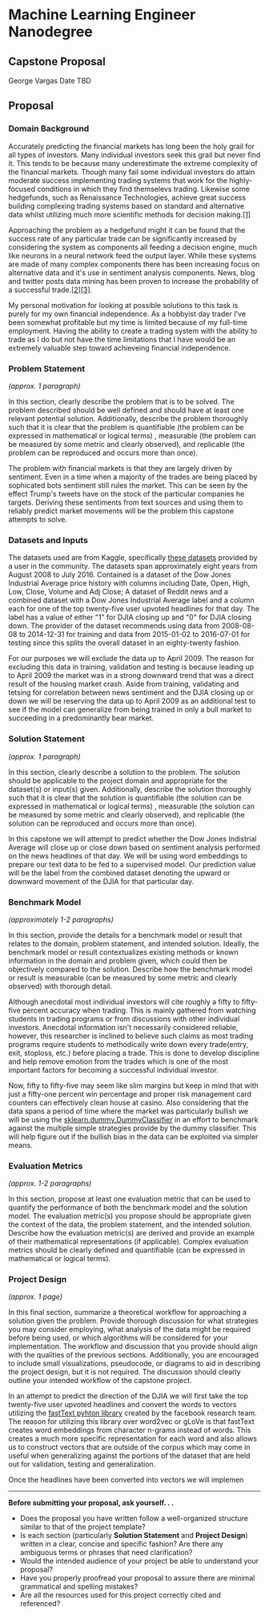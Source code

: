 # Machine Learning Engineer Nanodegree
## Capstone Proposal
George Vargas
Date TBD

## Proposal

### Domain Background

Accurately predicting the financial markets has long been the holy grail for all types of investors. Many individual investors seek this grail but never find it. This tends to be because many underestimate the extreme complexity of the financial markets. Though many fail some individual investors do attain moderate success implementing trading systems that work for the highly-focused conditions in which they find themselevs trading.  Likewise some hedgefunds, such as Renaissance Technologies, achieve great success building complexing trading systems based on standard and alternative data whilst utilizing much more scientific methods for decision making.[[1]]((https://www.linkedin.com/pulse/20141117150538-17004994-pure-alpha-story-of-renaissance-technologies/))

Approaching the problem as a hedgefund might it can be found that the success rate of any particular trade can be significantly increased by considering the system as components all feeding a decision engine, much like neurons in a neural network feed the output layer. While these systems are made of many complex components there has been increasing focus on alternative data and it's use in sentiment analysis components. News, blog and twitter posts data mining has been proven to increase the probability of a successful trade.[[2]](https://arxiv.org/pdf/1010.3003.pdf)[[3]](http://cs229.stanford.edu/proj2015/029_report.pdf).

My personal motivation for looking at possible solutions to this task is purely for my own financial independence. As a hobbyist day trader I've been somewhat profitable but my time is limited because of my full-time employment. Having the ability to create a trading system with the ability to trade as I do but not have the time limitations that I have would be an extremely valuable step toward achieveing financial independence.

### Problem Statement
_(approx. 1 paragraph)_

In this section, clearly describe the problem that is to be solved. The problem described should be well defined and should have at least one relevant potential solution. Additionally, describe the problem thoroughly such that it is clear that the problem is quantifiable (the problem can be expressed in mathematical or logical terms) , measurable (the problem can be measured by some metric and clearly observed), and replicable (the problem can be reproduced and occurs more than once).

The problem with financial markets is that they are largely driven by sentiment. Even in a time when a majority of the trades are being placed by sophicated bots sentiment still rules the market. This can be seen by the effect Trump's tweets have on the stock of the particular companies he targets. Deriving these sentiments from text sources and using them to reliably predict market movements will be the problem this capstone attempts to solve.

### Datasets and Inputs

The datasets used are from Kaggle, specifically [these datasets](https://www.kaggle.com/aaron7sun/stocknews#Combined_News_DJIA.csv) provided by a user in the community. The datasets span approximately eight years from August 2008 to July 2016. Contained is a dataset of the Dow Jones Industrial Average price history with columns including Date, Open, High, Low, Close, Volume and Adj Close; A dataset of Reddit news and a combined dataset with a Dow Jones Industrial Average label and a column each for one of the top twenty-five user upvoted headlines for that day. The label has a value of either "1" for DJIA closing up and "0" for DJIA closing down. The provider of the dataset recommends using data from 2008-08-08 to 2014-12-31 for training and data from 2015-01-02 to 2016-07-01 for testing since this splits the overall dataset in an eighty-twenty fashion. 

For our purposes we will exclude the data up to April 2009. The reason for excluding this data in training, validation and testing is because leading up to April 2009 the market was in a strong downward trend that was a direct result of the housing market crash. Aside from training, validating and tetsing for correlation between news sentiment and the DJIA closing up or down we will be reserving the data up to April 2009 as an additional test to see if the model can generalize from being trained in only a bull market to succeeding in a predominantly bear market.

### Solution Statement
_(approx. 1 paragraph)_

In this section, clearly describe a solution to the problem. The solution should be applicable to the project domain and appropriate for the dataset(s) or input(s) given. Additionally, describe the solution thoroughly such that it is clear that the solution is quantifiable (the solution can be expressed in mathematical or logical terms) , measurable (the solution can be measured by some metric and clearly observed), and replicable (the solution can be reproduced and occurs more than once).

In this capstone we will attempt to predict whether the Dow Jones Indistrial Average will close up or close down based on sentiment analysis performed on the news headlines of that day. We will be using word embeddings to prepare our text data to be fed to a supervised model. Our prediction value will be the label from the combined dataset denoting the upward or downward movement of the DJIA for that particular day.

### Benchmark Model
_(approximately 1-2 paragraphs)_

In this section, provide the details for a benchmark model or result that relates to the domain, problem statement, and intended solution. Ideally, the benchmark model or result contextualizes existing methods or known information in the domain and problem given, which could then be objectively compared to the solution. Describe how the benchmark model or result is measurable (can be measured by some metric and clearly observed) with thorough detail.

Although anecdotal most individual investors will cite roughly a fifty to fifty-five percent accuracy when trading. This is mainly gathered from watching students in trading programs or from discussions with other individual investors. Anecdotal information isn't necessarily considered reliable, however, this researcher is inclined to believe such claims as most trading programs require students to methodically write down every trade(entry, exit, stoploss, etc.) before placing a trade. This is done to develop discipline and help remove emotion from the trades which is one of the most important factors for becoming a successful individual investor.

Now, fifty to fifty-five may seem like slim margins but keep in mind that with just a fifty-one percent win percentage and proper risk management card counters can effectively clean house at casino. Also considering that the data spans a period of time where the market was particularly bullish we will be using the [sklearn.dummy.DummyClassifier](http://scikit-learn.org/stable/modules/generated/sklearn.dummy.DummyClassifier.html) in an effort to benchmark against the multiple simple strategies provide by the dummy classifier. This will help figure out if the bullish bias in the data can be exploited via simpler means.

### Evaluation Metrics
_(approx. 1-2 paragraphs)_

In this section, propose at least one evaluation metric that can be used to quantify the performance of both the benchmark model and the solution model. The evaluation metric(s) you propose should be appropriate given the context of the data, the problem statement, and the intended solution. Describe how the evaluation metric(s) are derived and provide an example of their mathematical representations (if applicable). Complex evaluation metrics should be clearly defined and quantifiable (can be expressed in mathematical or logical terms).

### Project Design
_(approx. 1 page)_

In this final section, summarize a theoretical workflow for approaching a solution given the problem. Provide thorough discussion for what strategies you may consider employing, what analysis of the data might be required before being used, or which algorithms will be considered for your implementation. The workflow and discussion that you provide should align with the qualities of the previous sections. Additionally, you are encouraged to include small visualizations, pseudocode, or diagrams to aid in describing the project design, but it is not required. The discussion should clearly outline your intended workflow of the capstone project.

In an attempt to predict the direction of the DJIA we will first take the top twenty-five user upvoted headlines and convert the words to vectors utilizing the [fastText pyhton library](https://github.com/facebookresearch/fastText) created by the facebook research team. The reason for utilizing this library over word2vec or gLoVe is that fastText creates word embeddings from character n-grams instead of words. This creates a much more specific representation for each word and also allows us to construct vectors that are outside of the corpus which may come in useful when generalizing against the portions of the dataset that are held out for validation, testing and generalization.

Once the headlines have been converted into vectors we will implemen

-----------

**Before submitting your proposal, ask yourself. . .**

- Does the proposal you have written follow a well-organized structure similar to that of the project template?
- Is each section (particularly **Solution Statement** and **Project Design**) written in a clear, concise and specific fashion? Are there any ambiguous terms or phrases that need clarification?
- Would the intended audience of your project be able to understand your proposal?
- Have you properly proofread your proposal to assure there are minimal grammatical and spelling mistakes?
- Are all the resources used for this project correctly cited and referenced?
